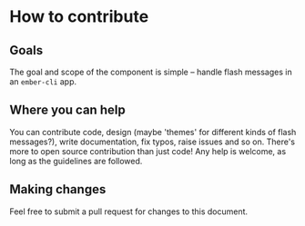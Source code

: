 # How to contribute

## Goals
The goal and scope of the component is simple – handle flash messages in an `ember-cli` app. 

## Where you can help
You can contribute code, design (maybe 'themes' for different kinds of flash messages?), write documentation, fix typos, raise issues and so on. There's more to open source contribution than just code! Any help is welcome, as long as the guidelines are followed.

## Making changes
Feel free to submit a pull request for changes to this document.

